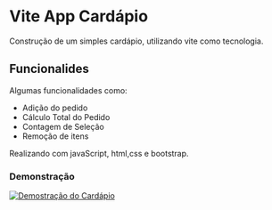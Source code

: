# Vite App Cardápio

Construção de um simples cardápio, utilizando vite como tecnologia.

## Funcionalides 
Algumas funcionalidades como: 
 - Adição do pedido
 - Cálculo Total do Pedido
 - Contagem de Seleção
 - Remoção de itens

Realizando com javaScript, html,css e bootstrap.


### Demonstração
[![Demostração do Cardápio](http://img.youtube.com/vi/0/0.jpg)](https://youtu.be/fogYoamNnnQ?si=q9bV9c1SUqfdYPi8)
